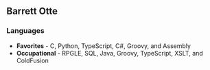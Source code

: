 ## Barrett Otte

### Languages
* **Favorites** - C, Python, TypeScript, C#, Groovy, and Assembly
* **Occupational** - RPGLE, SQL, Java, Groovy, TypeScript, XSLT, and ColdFusion
